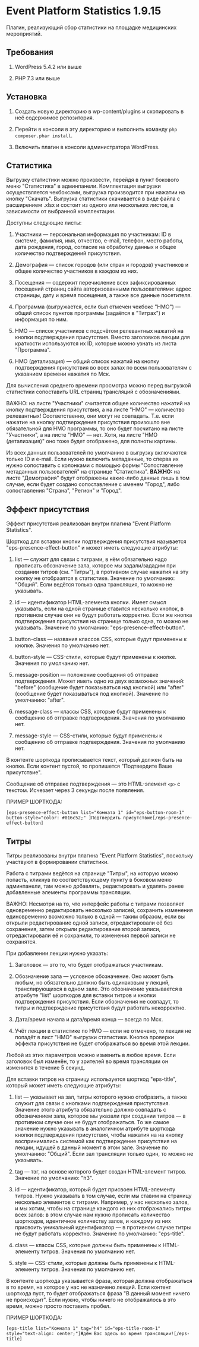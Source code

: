 # Event Platform Statistics 1.9.15

Плагин, реализующий сбор статистики на площадке медицинских мероприятий.

## Требования

1. WordPress 5.4.2 или выше

2. PHP 7.3 или выше

## Установка

1. Создать новую директорию в wp-content/plugins и скопировать в неё содержимое репозитория.

2. Перейти в консоли в эту директорию и выполнить команду `php composer.phar install`.

3. Включить плагин в консоли администратора WordPress.

## Статистика

Выгрузку статистики можно произвести, перейдя в пункт бокового меню "Статистика" в админпанели. Комплектация выгрузки осуществляется чекбоксами, выгрузка производится при нажатии на кнопку "Скачать". Выгрузка статистики скачивается в виде файла с расширением .xlsx и состоит из одного или нескольких листов, в зависимости от выбранной комплектации.

Доступны следующие листы:

1. Участники — персональная информация по участникам: ID в системе, фамилия, имя, отчество, e-mail, телефон, место работы, дата рождения, город, согласие на обработку данных и общее количество подтверждений присутствия.

2. Демография — список городов (или стран и городов) участников и общее количество участников в каждом из них.

3. Посещения — содержит перечисление всех зафиксированных посещений страниц сайта авторизованными пользователями: адрес страницы, дату и время посещения, а также все данные посетителя.

4. Программа (выгружается, если был отмечен чекбокс "НМО") — общий список пунктов программы (задаётся в "Титрах") и информация по ним.

5. НМО — список участников с подсчётом релевантных нажатий на кнопки подтверждения присутствия. Вместо заголовков лекции для краткости используются их ID, которые можно узнать из листа "Программа".

6. НМО (детализация) — общий список нажатий на кнопку подтверждения присутствия во всех залах по всем пользователям с указанием времени нажатия по Мск.

Для вычисления среднего времени просмотра можно перед выгрузкой статистики сопоставить URL страниц трансляций с обозначениями.

ВАЖНО: на листе "Участники" считается общее количество нажатий на кнопку подтверждения присутствия, а на листе "НМО" — количество релевантных! Соответственно, они могут не совпадать. Т.е. если нажатие на кнопку подтверждения присутствия произошло вне обязательной для НМО программы, то оно будет посчитано на листе "Участники", а на листе "НМО" — нет. Хотя, на листе "НМО (детализация)" оно тоже будет отображено, для полноты картины.

Из всех данных пользователей по умолчанию в выгрузку включаются только ID и e-mail. Если нужно включить метаданные, то сперва их нужно сопоставить с колонками с помощью формы "Сопоставление метаданных пользователей" на странице "Статистика". **ВАЖНО:** на листе "Демография" будут отображены какие-либо данные лишь в том случае, если будет создано сопоставление с именем "Город", либо сопоставления "Страна", "Регион" и "Город".

## Эффект присутствия

Эффект присутствия реализован внутри плагина "Event Platform Statistics".

Шорткод для вставки кнопки подтверждения присутствия называется "eps-presence-effect-button" и может иметь следующие атрибуты:

1. list — служит для связи с титрами, в нём обязательно надо прописать обозначение зала, которое мы задали/зададим при создании титров (см. "Титры"), в противном случае нажатия на эту кнопку не отобразятся в статистике. Значение по умолчанию: "Общий". Если ведётся только одна трансляция, то можно не указывать.

2. id — идентификатор HTML-элемента кнопки. Имеет смысл указывать, если на одной странице ставится несколько кнопок, в противном случае они не будут работать корректно. Если же кнопка подтверждения присутствия на странице только одна, то можно не указывать. Значение по умолчанию: "eps-presence-effect-button".

3. button-class — названия классов CSS, которые будут применены к кнопке. Значения по умолчанию нет.

4. button-style — CSS-стили, которые будут применены к кнопке. Значения по умолчанию нет.

5. message-position — положение сообщения об отправке подтверждения. Может иметь одно из двух возможных значений: "before" (сообщение будет показываться над кнопкой) или "after" (сообщение будет показываться под кнопкой). Значение по умолчанию: "after".

6. message-class — классы CSS, которые будут применены к сообщению об отправке подтверждения. Значения по умолчанию нет.

7. message-style — CSS-стили, которые будут применены к сообщению об отправке подтверждения. Значения по умолчанию нет.

В контенте шорткода прописывается текст, который должен быть на кнопке. Если контент пустой, то пропишется "Подтвердите Ваше присутствие".

Сообщение об отправке подтверждения — это HTML-элемент `<p>` с текстом. Исчезает через 3 секунды после появления.

ПРИМЕР ШОРТКОДА:

`[eps-presence-effect-button list="Комната 1" id="eps-button-room-1" button-style="color: #016c52;" ]Подтвердить присутствие[/eps-presence-effect-button]`

## Титры

Титры реализованы внутри плагина "Event Platform Statistics", поскольку участвуют в формировании статистики.

Работа с титрами ведётся на странице "Титры", на которую можно попасть, кликнув по соответствующему пункту в боковом меню админпанели, там можно добавлять, редактировать и удалять ранее добавленные элементы программы трансляции.

ВАЖНО: Несмотря на то, что интерфейс работы с титрами позволяет одновременно редактировать несколько записей, сохранить изменения единовременно возможно только в одной — таким образом, если вы открыли редактирование одной записи, отредактировали её без сохранения, затем открыли редактирование второй записи, отредактировали её и сохранили, то изменения первой записи не сохранятся.

При добавлении лекции нужно указать:

1. Заголовок — это то, что будет отображаться участникам.

2. Обозначение зала — условное обозначение. Оно может быть любым, но обязательно должно быть одинаковым у лекций, транслирующихся в одном зале. Это обозначение указывается в атрибуте "list" шорткодов для вставки титров и кнопки подтверждения присутствия. Если обозначения не совпадут, то титры и подтверждение присутствия будут работать некорректно.

3. Дата/время начала и дата/время конца — всегда по Мск.

4. Учёт лекции в статистике по НМО — если не отмечено, то лекция не попадёт в лист "НМО" выгрузки статистики. Кнопка проверки эффекта присутствия не будет отображаться во время этой лекции.

Любой из этих параметров можно изменить в любое время. Если заголовок был изменён, то у зрителей во время трансляции он изменится в течение 5 секунд.

Для вставки титров на страницу используется шорткод "eps-title", который может иметь следующие атрибуты:

1. list — указывает на зал, титры которого нужно отобразить, а также служит для связи с кнопками подтверждения пристутствия. Значение этого атрибута обязательно должно совпадать с обозначением зала, которое мы указали при создании титров — в противном случае они не будут отображаться. То же самое значение нужно указывать в аналогичном атрибуте шорткода кнопки подтверждения присутствия, чтобы нажатия на на кнопку воспринимались системой как подтверждение присутствия на лекции, идущей в данный момент в этом зале. Значение по умолчанию: "Общий". Если зал трансляции только один, то можно не указывать.

2. tag — тэг, на основе которого будет создан HTML-элемент титров. Значение по умолчанию: "h3".

3. id — идентификатор, который будет присвоен HTML-элементу титров. Нужно указывать в том случае, если мы ставим на страницу несколько элементов с титрами. Например, у нас несколько залов, и мы хотим, чтобы на странице каждого из них отображались титры всех залов: в этом случае нам нужно прописать количество шорткодов, идентичное количеству залов, и каждому из них присвоить уникальный идентификатор — в противном случае титры не будут работать корректно. Значение по умолчанию: "eps-title".

4. class — классы CSS, которые должны быть применены к HTML-элементу титров. Значения по умолчанию нет.

5. style — CSS-стили, которые должны быть применены к HTML-элементу титров. Значения по умолчанию нет.

В контенте шорткода указывается фраза, которая должна отображаться в то время, на которое у нас не назначено лекций. Если контент шорткода пуст, то будет отображаться фраза "В данный момент ничего не происходит". Если нужно, чтобы ничего не отображалось в это время, можно просто поставить пробел.

ПРИМЕР ШОРТКОДА:

`[eps-title list="Комната 1" tag="h4" id="eps-title-room-1" style="text-align: center;"]Ждём Вас здесь во время трансляции![/eps-title]`

